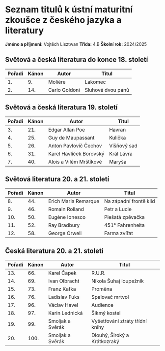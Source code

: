 # Seznam titulů k ústní maturitní zkoušce z českého jazyka a literatury

**Jméno a příjmení:** Vojtěch Lisztwan
**Třída:** 4.B
**Školní rok:** 2024/2025

## Světová a česká literatura do konce 18. století

| Pořadí | Kánon | Autor         | Titul       |
| ------ | ----- | ------------- | ----------- |
| 1.     | 9.    | Molière       | Lakomec     |
| 2.     | 14.   | Carlo Goldoni | Sluhové dvou pánů |

## Světová a česká literatura 19. století

| Pořadí | Kánon | Autor                   | Titul         |
| ------ | ----- | ----------------------- | ------------- |
| 3.     | 21.   | Edgar Allan Poe         | Havran        |
| 4.     | 25.   | Guy de Maupassant       | Kulička       |
| 5.     | 26.   | Anton Pavlovič Čechov   | Višňový sad   |
| 6.     | 31.   | Karel Havlíček Borovský | Král Lávra    |
| 7.     | 40.   | Alois a Vilém Mrštíkové  | Maryša        |

## Světová literatura 20. a 21. století

| Pořadí | Kánon | Autor                 | Titul                       |
| ------ | ----- | --------------------- | --------------------------- |
| 8.     | 44.   | Erich Maria Remarque    | Na západní frontě klid      |
| 9.     | 46.   | Romain Rolland          | Petr a Lucie                |
| 10.    | 50.   | Eugène Ionesco          | Plešatá zpěvačka            |
| 11.    | 52.   | Ray Bradbury            | 451° Fahrenheita            |
| 12.    | 58.   | George Orwell           | Farma zvířat                |

## Česká literatura 20. a 21. století

| Pořadí | Kánon | Autor             | Titul                       |
| ------ | ----- | ----------------- | --------------------------- |
| 13.    | 66.   | Karel Čapek         | R.U.R.                      |
| 14.    | 69.   | Ivan Olbracht        | Nikola Šuhaj loupežník     |
| 15.    | 73.   | Franz Kafka         | Proměna                     |
| 16.    | 76.   | Ladislav Fuks       | Spalovač mrtvol             |
| 17.    | 96.   | Václav Havel        | Audience                    |
| 18.    | 97.   | Karin Lednická      | Šikmý kostel                |
| 19.    | 99.   | Smoljak a Svěrák    | Vyšetřování ztráty třídní knihy |
| 20.    | 100.  | Smoljak a Svěrák    | Dlouhý, Široký a Krátkozraký |
